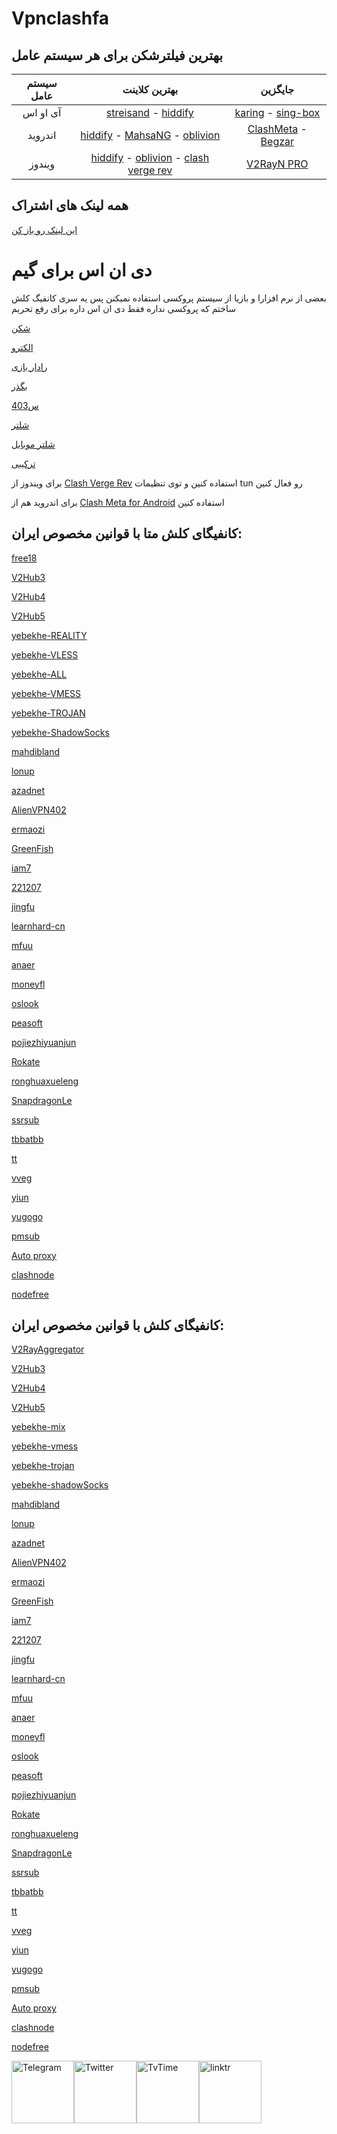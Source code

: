 # Vpnclashfa


## بهترین فیلترشکن برای هر سیستم عامل

|    سیستم عامل   |              بهترین کلاینت               | جایگزین |
|:-------:|:--------------------------------------:|:------------:|
|   آی او اس   |        [streisand](https://apps.apple.com/ca/app/streisand/id6450534064) - [hiddify](https://apps.apple.com/us/app/hiddify-proxy-vpn/id6596777532?platform=iphone)       |  [karing](https://apps.apple.com/us/app/karing/id6472431552?platform=iphone) - [sing-box](https://apps.apple.com/us/app/sing-box/id6451272673?platform=iphone) |
| اندروید |[hiddify](https://github.com/hiddify/hiddify-next/releases) - [MahsaNG](https://github.com/GFW-knocker/MahsaNG/releases) - [oblivion](https://github.com/bepass-org/oblivion/releases) |    [ClashMeta](https://github.com/MetaCubeX/ClashMetaForAndroid/releases) - [Begzar](https://github.com/Begzar/BegzarApp/releases)   |
| ویندوز |   [hiddify](https://github.com/hiddify/hiddify-next/releases) - [oblivion](https://github.com/bepass-org/oblivion-desktop) - [clash verge rev](https://github.com/clash-verge-rev/clash-verge-rev/releases) |    [V2RayN PRO](https://github.com/lowercase78/V2RayN-PRO/releases)    |



## همه لینک های اشتراک
[این لینک رو باز کن](https://github.com/coldwater-10/free-sub-link)

# دی ان اس برای گیم

بعضی از نرم افزارا و بازیا از سیستم پروکسی استفاده نمیکنن پس یه سری کانفیگ کلش ساختم که پروکسی نداره فقط دی ان اس داره برای رفع تحریم

[شکن](https://raw.githubusercontent.com/coldwater-10/Vpnclashfa/refs/heads/main/dnsforgame/shecan.yml)

[الکترو](https://raw.githubusercontent.com/coldwater-10/Vpnclashfa/refs/heads/main/dnsforgame/electro.yml)

[رادار بازی](https://raw.githubusercontent.com/coldwater-10/Vpnclashfa/refs/heads/main/dnsforgame/radar.yml)

[بگذر](https://raw.githubusercontent.com/coldwater-10/Vpnclashfa/refs/heads/main/dnsforgame/begzar.yml)

[س403](https://raw.githubusercontent.com/coldwater-10/Vpnclashfa/refs/heads/main/dnsforgame/403.yml)

[شلتر](https://raw.githubusercontent.com/coldwater-10/Vpnclashfa/refs/heads/main/dnsforgame/shelter.yml)

[شلتر موبایل](https://raw.githubusercontent.com/coldwater-10/Vpnclashfa/refs/heads/main/dnsforgame/shelter-mobile.yml)

[ترکیبی](https://raw.githubusercontent.com/coldwater-10/Vpnclashfa/refs/heads/main/dnsforgame/all.yml)


برای ویندوز از [Clash Verge Rev](https://github.com/clash-verge-rev/clash-verge-rev/releases) استفاده کنین و توی تنظیمات tun رو فعال کنین

برای اندروید هم از [Clash Meta for Android](https://github.com/MetaCubeX/ClashMetaForAndroid/releases) استفاده کنین


## کانفیگای کلش متا با قوانین مخصوص ایران:
[free18](https://raw.githubusercontent.com/coldwater-10/Vpnclashfa/refs/heads/main/meta/free18.yaml)

[V2Hub3](https://raw.githubusercontent.com/coldwater-10/Vpnclashfa/main/meta/V2Hub3.yaml)

[V2Hub4](https://raw.githubusercontent.com/coldwater-10/Vpnclashfa/main/meta/V2Hub4.yaml)

[V2Hub5](https://raw.githubusercontent.com/coldwater-10/Vpnclashfa/main/meta/V2Hub5.yaml)

[yebekhe-REALITY](https://raw.githubusercontent.com/coldwater-10/Vpnclashfa/main/meta/yebekhe-REALITY.yaml)

[yebekhe-VLESS](https://raw.githubusercontent.com/coldwater-10/Vpnclashfa/main/meta/yebekhe-VLESS.yaml)

[yebekhe-ALL](https://raw.githubusercontent.com/coldwater-10/Vpnclashfa/main/meta/yebekhe-ALL.yaml)

[yebekhe-VMESS](https://raw.githubusercontent.com/coldwater-10/Vpnclashfa/main/meta/yebekhe-VMESS.yaml)

[yebekhe-TROJAN](https://raw.githubusercontent.com/coldwater-10/Vpnclashfa/main/meta/yebekhe-TROJAN.yaml)

[yebekhe-ShadowSocks](https://raw.githubusercontent.com/coldwater-10/Vpnclashfa/main/meta/yebekhe-SS.yaml)

[mahdibland](https://raw.githubusercontent.com/coldwater-10/Vpnclashfa/main/meta/mahdibland.yaml)

[lonup](https://raw.githubusercontent.com/coldwater-10/Vpnclashfa/main/meta/lonup.yaml)

[azadnet](https://raw.githubusercontent.com/coldwater-10/Vpnclashfa/main/meta/azadnet.yaml)

[AlienVPN402](https://raw.githubusercontent.com/coldwater-10/Vpnclashfa/main/meta/AlienVPN402.yaml)

[ermaozi](https://raw.githubusercontent.com/coldwater-10/Vpnclashfa/main/meta/ermaozi.yaml)

[GreenFish](https://raw.githubusercontent.com/coldwater-10/Vpnclashfa/main/meta/GreenFish.yaml)

[iam7](https://raw.githubusercontent.com/coldwater-10/Vpnclashfa/main/meta/iam7.yaml)

[221207](https://raw.githubusercontent.com/coldwater-10/Vpnclashfa/main/meta/221207.yaml)

[jingfu](https://raw.githubusercontent.com/coldwater-10/Vpnclashfa/main/meta/jingfu.yaml)

[learnhard-cn](https://raw.githubusercontent.com/coldwater-10/Vpnclashfa/main/meta/learnhard-cn.yaml)

[mfuu](https://raw.githubusercontent.com/coldwater-10/Vpnclashfa/main/meta/mfuu.yaml)

[anaer](https://raw.githubusercontent.com/coldwater-10/Vpnclashfa/main/meta/anaer.yaml)

[moneyfl](https://raw.githubusercontent.com/coldwater-10/Vpnclashfa/main/meta/moneyfl.yaml)

[oslook](https://raw.githubusercontent.com/coldwater-10/Vpnclashfa/main/meta/oslook.yaml)

[peasoft](https://raw.githubusercontent.com/coldwater-10/Vpnclashfa/main/meta/peasoft.yaml)

[pojiezhiyuanjun](https://raw.githubusercontent.com/coldwater-10/Vpnclashfa/main/meta/pojiezhiyuanjun.yaml)

[Rokate](https://raw.githubusercontent.com/coldwater-10/Vpnclashfa/main/meta/Rokate.yaml)

[ronghuaxueleng](https://raw.githubusercontent.com/coldwater-10/Vpnclashfa/main/meta/ronghuaxueleng.yaml)

[SnapdragonLe](https://raw.githubusercontent.com/coldwater-10/Vpnclashfa/main/meta/SnapdragonLee.yaml)

[ssrsub](https://raw.githubusercontent.com/coldwater-10/Vpnclashfa/main/meta/ssrsub.yaml)

[tbbatbb](https://raw.githubusercontent.com/coldwater-10/Vpnclashfa/main/meta/tbbatbb.yaml)

[tt](https://raw.githubusercontent.com/coldwater-10/Vpnclashfa/main/meta/tt.yaml)

[vveg](https://raw.githubusercontent.com/coldwater-10/Vpnclashfa/main/meta/vveg.yaml)

[yiun](https://raw.githubusercontent.com/coldwater-10/Vpnclashfa/main/meta/yiun.yaml)

[yugogo](https://raw.githubusercontent.com/coldwater-10/Vpnclashfa/main/meta/yugogo.yaml)

[pmsub](https://raw.githubusercontent.com/coldwater-10/Vpnclashfa/main/meta/pmsub.yaml)

[Auto proxy](https://raw.githubusercontent.com/coldwater-10/Vpnclashfa/main/meta/Auto_proxy.yaml)

[clashnode](https://raw.githubusercontent.com/coldwater-10/Vpnclashfa/main/meta/clashnode.yaml)

[nodefree](https://raw.githubusercontent.com/coldwater-10/Vpnclashfa/main/meta/nodefree.yaml)



## کانفیگای کلش با قوانین مخصوص ایران:


[V2RayAggregator](https://raw.githubusercontent.com/coldwater-10/Vpnclashfa/main/coldwater-10_V2RayAggregator.yaml)

[V2Hub3](https://raw.githubusercontent.com/coldwater-10/Vpnclashfa/main/V2Hub3.yaml)

[V2Hub4](https://raw.githubusercontent.com/coldwater-10/Vpnclashfa/main/V2Hub4.yaml)

[V2Hub5](https://raw.githubusercontent.com/coldwater-10/Vpnclashfa/main/V2Hub5.yaml)

[yebekhe-mix](https://raw.githubusercontent.com/coldwater-10/Vpnclashfa/main/yebekhe-mix.yaml)

[yebekhe-vmess](https://raw.githubusercontent.com/coldwater-10/Vpnclashfa/main/yebekhe-vmess.yaml)

[yebekhe-trojan](https://raw.githubusercontent.com/coldwater-10/Vpnclashfa/main/yebekhe-trojan.yaml)

[yebekhe-shadowSocks](https://raw.githubusercontent.com/coldwater-10/Vpnclashfa/main/yebekhe-ss.yaml)

[mahdibland](https://raw.githubusercontent.com/coldwater-10/Vpnclashfa/main/mahdibland.yaml)

[lonup](https://raw.githubusercontent.com/coldwater-10/Vpnclashfa/main/lonup.yaml)

[azadnet](https://raw.githubusercontent.com/coldwater-10/Vpnclashfa/main/azadnet.yaml)

[AlienVPN402](https://raw.githubusercontent.com/coldwater-10/Vpnclashfa/main/AlienVPN402.yaml)

[ermaozi](https://raw.githubusercontent.com/coldwater-10/Vpnclashfa/main/ermaozi.yaml)

[GreenFish](https://raw.githubusercontent.com/coldwater-10/Vpnclashfa/main/GreenFish.yaml)

[iam7](https://raw.githubusercontent.com/coldwater-10/Vpnclashfa/main/iam7.yaml)

[221207](https://raw.githubusercontent.com/coldwater-10/Vpnclashfa/main/221207.yaml)

[jingfu](https://raw.githubusercontent.com/coldwater-10/Vpnclashfa/main/jingfu.yaml)

[learnhard-cn](https://raw.githubusercontent.com/coldwater-10/Vpnclashfa/main/learnhard-cn.yaml)

[mfuu](https://raw.githubusercontent.com/coldwater-10/Vpnclashfa/main/mfuu.yaml)

[anaer](https://raw.githubusercontent.com/coldwater-10/Vpnclashfa/main/anaer.yaml)

[moneyfl](https://raw.githubusercontent.com/coldwater-10/Vpnclashfa/main/moneyfl.yaml)

[oslook](https://raw.githubusercontent.com/coldwater-10/Vpnclashfa/main/oslook.yaml)

[peasoft](https://raw.githubusercontent.com/coldwater-10/Vpnclashfa/main/peasoft.yaml)

[pojiezhiyuanjun](https://raw.githubusercontent.com/coldwater-10/Vpnclashfa/main/pojiezhiyuanjun.yaml)

[Rokate](https://raw.githubusercontent.com/coldwater-10/Vpnclashfa/main/Rokate.yaml)

[ronghuaxueleng](https://raw.githubusercontent.com/coldwater-10/Vpnclashfa/main/ronghuaxueleng.yaml)

[SnapdragonLe](https://raw.githubusercontent.com/coldwater-10/Vpnclashfa/main/SnapdragonLee.yaml)

[ssrsub](https://raw.githubusercontent.com/coldwater-10/Vpnclashfa/main/ssrsub.yaml)

[tbbatbb](https://raw.githubusercontent.com/coldwater-10/Vpnclashfa/main/tbbatbb.yaml)

[tt](https://raw.githubusercontent.com/coldwater-10/Vpnclashfa/main/tt.yaml)

[vveg](https://raw.githubusercontent.com/coldwater-10/Vpnclashfa/main/vveg.yaml)

[yiun](https://raw.githubusercontent.com/coldwater-10/Vpnclashfa/main/yiun.yaml)

[yugogo](https://raw.githubusercontent.com/coldwater-10/Vpnclashfa/main/yugogo.yaml)

[pmsub](https://raw.githubusercontent.com/coldwater-10/Vpnclashfa/main/pmsub.yaml)

[Auto proxy](https://raw.githubusercontent.com/coldwater-10/Vpnclashfa/main/Auto_proxy.yaml)

[clashnode](https://raw.githubusercontent.com/coldwater-10/Vpnclashfa/main/clashnode.yaml)

[nodefree](https://raw.githubusercontent.com/coldwater-10/Vpnclashfa/main/nodefree.yaml)


<div style="display: flex; justify-content: space-between; align-items: center; width: 300px;">
    <a href="https://t.me/vpnclashfa"><img src="https://cdn.dribbble.com/users/4507400/screenshots/15420681/media/c00f77bc443cbc4ac96d138f9ac854c5.gif" alt="Telegram" width="100" height="100"></a>
    <a href="https://twitter.com/coldwater_10"><img src="https://cdn.dribbble.com/users/2652449/screenshots/14764078/media/2b620382444946ce84aac0a132c40063.gif" alt="Twitter" width="100" height="100"></a>
    <a href="https://www.tvtime.com/en/user/43351079/profile"><img src="https://media2.giphy.com/media/v1.Y2lkPTc5MGI3NjExOTFhMDk5NzJlYzdmZTJjMDM2Y2MzMjBkOTVkODAxM2FjMTdjZGMwNSZlcD12MV9pbnRlcm5hbF9naWZzX2dpZklkJmN0PWc/lj1ghwUoflkw2F3o0T/giphy.gif" alt="TvTime" width="100" height="100"></a>
    <a href="https://linktr.ee/coldwater_10"><img src="https://i.giphy.com/media/v1.Y2lkPTc5MGI3NjExdGZrdHVxaGkycXV5M2g2emdvdHkwOWVvOHI5YWR3cTVtODJtbGQwcCZlcD12MV9pbnRlcm5hbF9naWZfYnlfaWQmY3Q9cw/U3ig2IVcuNn6VgU3oO/giphy.gif" alt="linktr" width="100" height="100"></a>
</div>
